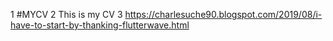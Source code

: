1 #MYCV
2 This is my CV
3 https://charlesuche90.blogspot.com/2019/08/i-have-to-start-by-thanking-flutterwave.html